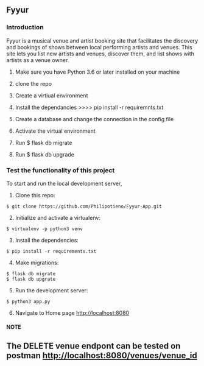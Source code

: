 Fyyur
-----

### Introduction

Fyyur is a musical venue and artist booking site that facilitates the discovery and bookings of shows between local performing artists and venues. This site lets you list new artists and venues, discover them, and list shows with artists as a venue owner.


1. Make sure you have Python 3.6 or later installed on your machine

2. clone the repo

3. Create a virtiual environment

4. Install the dependancies >>>> pip install -r requiremnts.txt

5. Create a database and change the connection in the config file

6. Activate the virtual environment 

7. Run $ flask db migrate

8. Run $ flask db upgrade


### Test the functionality of this project

To start and run the local development server,

1. Clone this repo:
  ```
  $ git clone https://github.com/Philipotieno/Fyyur-App.git
  ```

2. Initialize and activate a virtualenv:
  ```
  $ virtualenv -p python3 venv
  ```
3. Install the dependencies:
  ```
  $ pip install -r requirements.txt
  ```

4. Make migrations:
  ```
  $ flask db migrate
  $ flask db upgrate
  ```

5. Run the development server:
  ```
  $ python3 app.py
  ```

6. Navigate to Home page [http://localhost:8080](http://localhost:808)


#### NOTE 
  ## The DELETE venue endpont can be tested on postman  [http://localhost:8080/venues/venue_id](http://localhost:8080/venues/venue_id)
